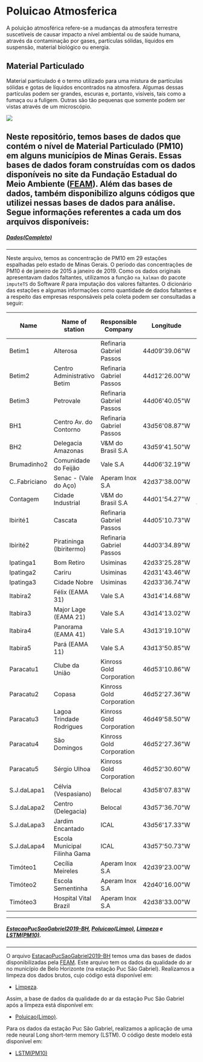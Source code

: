 # Poluicao Atmosferica

A poluição atmosférica refere-se a mudanças da atmosfera terrestre suscetíveis de causar impacto a nível ambiental ou de saúde humana, através da contaminação por gases, partículas sólidas, líquidos em suspensão, material biológico ou energia.

## Material Particulado

Material particulado é o termo utilizado para uma mistura de partículas sólidas e gotas de líquidos encontrados na atmosfera. Algumas dessas partículas podem ser grandes, escuras e, portanto, visíveis, tais como a fumaça ou a fuligem. Outras são tão pequenas que somente podem ser vistas através de um microscópio.

![](https://i.ytimg.com/vi/9rPTblS_Gec/maxresdefault.jpg)

Neste repositório, temos bases de dados que contém o nível de Material Particulado (PM10) em alguns municípios de Minas Gerais. Essas bases de dados foram construídas com os dados disponíveis no site da Fundação Estadual do Meio Ambiente ([FEAM](http://www.feam.br/qualidade-do-ar/dados)).
Além das bases de dados, também disponibilizo alguns códigos que utilizei nessas bases de dados para análise. Segue informações referentes a cada um dos arquivos disponíveis:
---
##### [Dados(Completo)](https://github.com/kimleone/Poluicao-Atmosferica/blob/main/Dados(Completo).csv)
---
Neste arquivo, temos as concentração de PM10 em 29 estações espalhadas pelo estado de Minas Gerais. O período das concentrações de PM10 é de janeiro de 2015 a janeiro de 2019. Como os dados originais apresentavam dados faltantes, utilizamos a função `na_kalman` do pacote `imputeTS` do Software $R$ para imputação dos valores faltantes. O dicionário das estações e algumas informações como quantidade de dados faltantes e a respeito das empresas responsáveis pela coleta podem ser consultadas a seguir:

Name | Name of station | Responsible Company | Longitude | Latitude | Rate of missing values
-----|-----------------|---------------------|-----------|----------|-----------------------
Betim1 | Alterosa | Refinaria Gabriel Passos |	44d09'39.06"W |	19d56'51.18"S |	0.1673 
Betim2 | Centro Administrativo Betim  | Refinaria Gabriel Passos |		44d12'26.00"W	| 19d58'07.98"S   |	0.0877 
Betim3 | Petrovale	| Refinaria Gabriel Passos |	44d06'40.05"W |	19d59'39.93"S |	0.1216 
BH1	| Centro Av. do Contorno | Refinaria Gabriel Passos	|	43d56'08.87"W |	19d54'48.02"S | 0.0438 
BH2 | Delegacia Amazonas | V\&M do Brasil S.A | 43d59'41.50"W |	19d56'14.90"S |	0.2250 
Brumadinho2 |	Comunidade do Feijão	| Vale S.A |	44d06'32.19"W |	20d08'09.13"S |	0.2492
C..Fabriciano |	Senac  - (Vale do Aço)	| Aperam Inox S.A	| 42d37'38.00"W |	19d31'49.00"S | 0.1119
Contagem | Cidade Industrial | V\&M do Brasil S.A |	44d01'54.27"W |	19d57'38.07"S &	0.2709
Ibirité1 | Cascata | Refinaria Gabriel Passos | 44d05'10.73"W |	19d59'15.31"S |	0.1019 
Ibirité2  |	Piratininga (Ibiritermo)	| Refinaria Gabriel Passos |	44d03'34.89"W  |  20d00'14.27"S	|  0.0471 
Ipatinga1  |	Bom Retiro	| Usiminas |	42d33'25.28"W  |	19d30'34.55"S  |	0.0877
Ipatinga2  |	Cariru	| Usiminas |	42d31'43.46"W |	19d29'28.92"S |	0.0929 
Ipatinga3 |	Cidade Nobre | Usiminas |	42d33'36.74"W |	19d27'40.22"S |	0.0745 
Itabira2  |	Félix (EAMA 31)	| Vale S.A |	43d14'14.68"W  |	19d39'15.00"S  |	0.1909 
Itabira3 |	Major Lage (EAMA 21)	| Vale S.A |	43d14'13.02"W |	19d38'08.09"S |	0.0560
Itabira4  | Panorama (EAMA 41)	  | Vale S.A |	43d13'19.10"W  |	19d38'04.10"S  |	0.0885 
Itabira5  |	Pará (EAMA 11)	| Vale S.A | 	43d13'50.85"W  |	19d37'10.00"S  |	0.1924 
Paracatu1  |	Clube da União 	| Kinross Gold Corporation |	46d53'10.86"W  |	17d12'56.88"S  |	0.2263 
Paracatu2  |	Copasa	| Kinross Gold Corporation |  46d52'27.36"W  |	17d12'19.74"S  |	0.2467 
Paracatu3 | Lagoa Trindade Rodrigues	| Kinross Gold Corporation |	46d49'58.50"W |	17d09'01.47"S |	0.1642 
Paracatu4	| São Domingos	| Kinross Gold Corporation |	46d52'27.36"W  |	17d11'53.82"S	| 0.1746 
Paracatu5  |	Sérgio Ulhoa 	| Kinross Gold Corporation |	46d52'30.60"W |	17d13'28.44"S  |	0.1262 
S.J.daLapa1 |	Célvia (Vespasiano)	| Belocal | 43d58'07.83"W | 19d42'45.01"S | 0.2041
S.J.daLapa2 |	Centro (Delegacia)	| Belocal |	43d57'36.70"W  |	19d42'00.54"S  |	0.1703
S.J.daLapa3	| Jardim Encantado 	| ICAL |	43d56'17.33"W	| 19d41'49.21"S |	0.2114
S.J.daLapa4 |	Escola Municipal Filinha Gama |	ICAL |	43d57'50.73"W  |	19d42'47.45"S |	0.3371
Timóteo1 | Cecília Meireles 	| Aperam Inox S.A |	42d39'23.00"W  |	19d32'47.00"S | 0.2533
Timóteo2 |	Escola Sementinha | Aperam Inox S.A |	42d40'16.00"W  |	19d32'12.00"S | 0.0908
Timóteo3  |	Hospital Vital Brazil	| Aperam Inox S.A|	42d38'33.00"W  |	19d32'59.00"S |	0.1017

---
##### [EstacaoPucSaoGabriel2019-BH](https://github.com/kimleone/Poluicao-Atmosferica/blob/main/EstacaoPucSaoGabriel2019-BH.csv), [Poluicao(Limpo)](https://github.com/kimleone/Poluicao-Atmosferica/blob/main/Poluicao(Limpo).csv), [Limpeza](https://github.com/kimleone/Poluicao-Atmosferica/blob/main/Limpeza.Rmd) e [LSTM(PM10)](https://github.com/kimleone/Poluicao-Atmosferica/blob/main/LSTM(PM10).ipynb).
---

O arquivo [EstacaoPucSaoGabriel2019-BH](https://github.com/kimleone/Poluicao-Atmosferica/blob/main/EstacaoPucSaoGabriel2019-BH.csv) temos uma das bases de dados disponibilizadas pela [FEAM](http://www.feam.br/qualidade-do-ar/dados). Este arquivo tem os dados da qualidade do ar no município de Belo Horizonte (na estação Puc São Gabriel). Realizamos a limpeza dos dados brutos, cujo código está disponível em:
- [Limpeza](https://github.com/kimleone/Poluicao-Atmosferica/blob/main/Limpeza.Rmd). 

Assim, a base de dados da qualidade do ar da estação Puc São Gabriel após a limpeza está disponível em: 
- [Poluicao(Limpo)](https://github.com/kimleone/Poluicao-Atmosferica/blob/main/Poluicao(Limpo).csv). 

Para os dados da estação Puc São Gabriel, realizamos a aplicação de uma rede neural Long short-term memory (LSTM). O código deste modelo está disponível em: 
- [LSTM(PM10)](https://github.com/kimleone/Poluicao-Atmosferica/blob/main/LSTM(PM10).ipynb)
 
